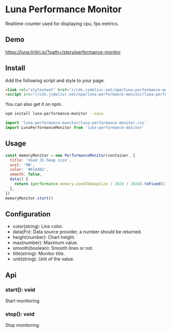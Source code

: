 # Luna Performance Monitor

Realtime counter used for displaying cpu, fps metrics.

## Demo

https://luna.liriliri.io/?path=/story/performance-monitor

## Install

Add the following script and style to your page.

```html
<link rel="stylesheet" href="//cdn.jsdelivr.net/npm/luna-performance-monitor/luna-performance-monitor.css" />
<script src="//cdn.jsdelivr.net/npm/luna-performance-monitor/luna-performance-monitor.js"></script>
```

You can also get it on npm.

```bash
npm install luna-performance-monitor --save
```

```javascript
import 'luna-performance-monitor/luna-performance-monitor.css'
import LunaPerformanceMonitor from 'luna-performance-monitor'
```

## Usage

```javascript
const memoryMonitor = new PerformanceMonitor(container, {
  title: 'Used JS heap size',
  unit: 'MB',
  color: '#614d82',
  smooth: false,
  data() {
    return (performance.memory.usedJSHeapSize / 1024 / 1024).toFixed(1)
  },
})
memoryMonitor.start()
```

## Configuration

* color(string): Line color.
* data(Fn<number>): Data source provider, a number should be returned.
* height(number): Chart height.
* max(number): Maximum value.
* smooth(boolean): Smooth lines or not.
* title(string): Monitor title.
* unit(string): Unit of the value.

## Api

### start(): void

Start monitoring.

### stop(): void

Stop monitoring.
